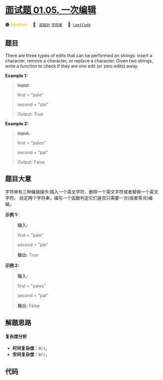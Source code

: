 # [面试题 01.05. 一次编辑](https://leetcode.cn/problems/one-away-lcci)

🟠 <font color=#ffb800>Medium</font>&emsp; 🔖&ensp; [`双指针`](/leetcode-js/outline/tag/two-pointers.md) [`字符串`](/leetcode-js/outline/tag/string.md)&emsp; 🔗&ensp;[`LeetCode`](https://leetcode.cn/problems/one-away-lcci)

## 题目

There are three types of edits that can be performed on strings: insert a
character, remove a character, or replace a character. Given two strings,
write a function to check if they are one edit (or zero edits) away.



**Example  1:**

> 
> 
> 
> 
> 
> **Input:** 
> 
> first = "pale"
> 
> second = "ple"
> 
> Output: True

**Example  2:**

> 
> 
> 
> 
> 
> **Input:** 
> 
> first = "pales"
> 
> second = "pal"
> 
> Output: False
> 
> 


## 题目大意

字符串有三种编辑操作:插入一个英文字符、删除一个英文字符或者替换一个英文字符。 给定两个字符串，编写一个函数判定它们是否只需要一次(或者零次)编辑。



**示例  1:**

> 
> 
> 
> 
> 
> **输入:** 
> 
> first = "pale"
> 
> second = "ple"
> 
> **输出:** True



**示例  2:**

> 
> 
> 
> 
> 
> **输入:** 
> 
> first = "pales"
> 
> second = "pal"
> 
> **输出:** False
> 
> 


## 解题思路

#### 复杂度分析

- **时间复杂度**：`O()`，
- **空间复杂度**：`O()`，

## 代码

```javascript

```